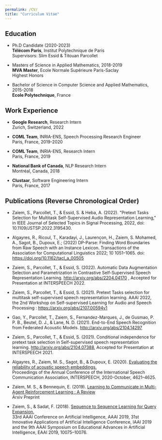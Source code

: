 ```yaml
---
permalink: /CV/
title: "Curriculum Vitae"
---
```

## Education

* Ph.D Candidate (2020-2023)<br />
**Télécom Paris**, Institut Polytechnique de Paris <br />
Supervisors: Slim Essid & Titouan Parcollet


* Masters of Science in Applied Mathematics, 2018-2019  <br />
**MVA Master**, Ecole Normale Supérieure Paris-Saclay  <br />
Highest Honors


* Bachelor of Science in Computer Science and Applied Mathematics, 2015-2018  <br />
**Ecole Polytechnique**, France


## Work Experience

* **Google Research**, Research Intern   <br />
Zurich, Switzerland, 2022


* **COML Team**, INRIA-ENS, Speech Processing Research Engineer   <br />
Paris, France, 2019-2020


* **COML Team**, INRIA-ENS, Research Intern   <br />
Paris, France, 2019


* **National Bank of Canada**, NLP Research Intern <br />
Montréal, Canada, 2018

* **Clustaar**, Software Engineering Intern  <br />
Paris, France, 2017


## Publications (Reverse Chronological Order)

* Zaiem, S., Parcollet, T., & Essid, S. & Heba, A. (2022). "Pretext Tasks Selection for Multitask Self-Supervised Audio Representation Learning," in IEEE Journal of Selected Topics in Signal Processing, 2022, doi: 10.1109/JSTSP.2022.3195430.

* Algayres, R., Ricoul, T., Karadayi, J., Laurençon, H., Zaiem, S. Mohamed, A., Sagot, B., Dupoux, E.; (2022) DP-Parse: Finding Word Boundaries from Raw Speech with an Instance Lexicon. Transactions of the Association for Computational Linguistics 2022; 10 1051–1065. doi: https://doi.org/10.1162/tacl_a_00505

* Zaiem, S., Parcollet, T., & Essid, S. (2022). Automatic Data Augmentation Selection and Parametrization in Contrastive Self-Supervised Speech Representation Learning. http://arxiv.org/abs/2204.04170 , Accepted for Presentation at INTERSPEECH 2022.

* Zaiem, S., Parcollet, T., & Essid, S. (2021). Pretext Tasks selection for multitask self-supervised speech representation learning. AAAI 2022, the 2nd Workshop on Self-supervised Learning for Audio and Speech Processing : https://arxiv.org/abs/2107.00594v1

* Gao, Y., Parcollet, T., Zaiem, S., Fernandez-Marques, J., de Gusmao, P. P. B., Beutel, D. J., & Lane, N. D. (2021). End-to-End Speech Recognition from Federated Acoustic Models. http://arxiv.org/abs/2104.14297

* Zaiem, S., Parcollet, T., & Essid, S. (2021). Conditional independence for pretext task selection in Self-supervised speech representation learning. http://arxiv.org/abs/2104.07388, Accepted for Presentation at INTERSPEECH 2021.

* Algayres, R., Zaiem, M. S., Sagot, B., & Dupoux, E. (2020).  [Evaluating the reliability of acoustic speech embeddings.](http://arxiv.org/abs/2007.13542)  <br />
 Proceedings of the Annual Conference of the International Speech Communication Association, INTERSPEECH, 2020-October, 4621–4625. 
 
* Zaïem, M. S., & Bennequin, E. (2019). [Learning to Communicate in Multi-Agent Reinforcement Learning : A Review](http://arxiv.org/abs/1911.05438)  <br />
Arxiv Preprint

* Zaiem, S., & Sadat, F. (2018). [Sequence to Sequence Learning for Query Expansion.](http://arxiv.org/abs/1812.10119) <br/> 33rd AAAI Conference on Artificial Intelligence, AAAI 2019, 31st Innovative Applications of Artificial Intelligence Conference, IAAI 2019 and the 9th AAAI Symposium on Educational Advances in Artificial Intelligence, EAAI 2019, 10075–10076. 




